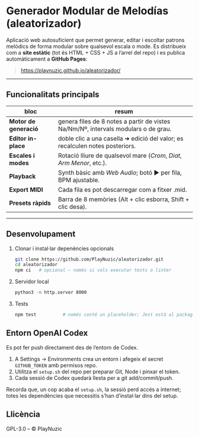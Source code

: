 # Generador Modular de Melodías (aleatorizador)

Aplicació web autosuficient que permet generar, editar i escoltar patrons
melòdics de forma modular sobre qualsevol escala o mode. Es distribueix com
a **site estàtic** (tot és HTML + CSS + JS a l’arrel del repo) i es publica
automàticament a **GitHub Pages**:

> https://playnuzic.github.io/aleatorizador/

---

## Funcionalitats principals

| bloc | resum |
| ---- | ----- |
| **Motor de generació** | genera files de 8 notes a partir de vistes Na/Nm/Nº, intervals modulars o de grau. |
| **Editor in-place** | doble clic a una casella ➜ edició del valor; es recalculen notes posteriors. |
| **Escales i modes** | Rotació lliure de qualsevol mare (*Crom*, *Diat*, *Arm Menor*, etc.). |
| **Playback** | Synth bàsic amb *Web Audio*; botó ▶ per fila, BPM ajustable. |
| **Export MIDI** | Cada fila es pot descarregar com a fitxer .mid. |
| **Presets ràpids** | Barra de 8 memòries (Alt + clic esborra, Shift + clic desa). |

---

## Desenvolupament

1. Clonar i instal·lar depenències opcionals

   ```bash
   git clone https://github.com/PlayNuzic/aleatorizador.git
   cd aleatorizador
   npm ci   # opcional – només si vols executar tests o linter
   ```

2. Servidor local

   ```bash
   python3 -m http.server 8000
   ```

3. Tests

   ```bash
   npm test          # només conté un placeholder; Jest està al package.json
   ```

## Entorn OpenAI Codex

Es pot fer push directament des de l’entorn de Codex.

1. A Settings → Environments crea un entorn i afegeix el secret `GITHUB_TOKEN`
   amb permisos repo.
2. Utilitza el `setup.sh` del repo per preparar Git, Node i pinxar el token.
3. Cada sessió de Codex quedarà llesta per a git add/commit/push.

Recorda que, un cop acaba el `setup.sh`, la sessió perd accés a internet;
totes les dependències que necessitis s’han d’instal·lar dins del setup.

## Llicència

GPL-3.0 – © PlayNuzic
